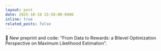 ```yaml
---
layout: post
date: 2025-10-10 15:59:00-0400
inline: true
related_posts: false
---
```


📑 New preprint and code: "From Data to Rewards: a Bilevel Optimization Perspective on Maximum Likelihood Estimation".
